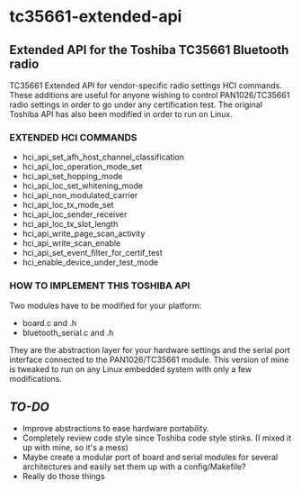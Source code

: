 # tc35661-extended-api
## Extended API for the Toshiba TC35661 Bluetooth radio

TC35661 Extended API for vendor-specific radio settings HCI commands.
These additions are useful for anyone wishing to control PAN1026/TC35661 radio settings in order to go under any certification test.
The original Toshiba API has also been modified in order to run on Linux.

### EXTENDED HCI COMMANDS
* hci_api_set_afh_host_channel_classification
* hci_api_loc_operation_mode_set
* hci_api_set_hopping_mode
* hci_api_loc_set_whitening_mode
* hci_api_non_modulated_carrier
* hci_api_loc_tx_mode_set
* hci_api_loc_sender_receiver
* hci_api_loc_tx_slot_length
* hci_api_write_page_scan_activity
* hci_api_write_scan_enable
* hci_api_set_event_filter_for_certif_test
* hci_enable_device_under_test_mode

### HOW TO IMPLEMENT THIS TOSHIBA API
Two modules have to be modified for your platform:

* board.c and .h
* bluetooth_serial.c and .h

They are the abstraction layer for your hardware settings and the serial port interface connected to the PAN1026/TC35661 module.
This version of mine is tweaked to run on any Linux embedded system with only a few modifications.

## _TO-DO_
* Improve abstractions to ease hardware portability.
* Completely review code style since Toshiba code style stinks. (I mixed it up with mine, so it's a mess)
* Maybe create a modular port of board and serial modules for several architectures and easily set them up with a config/Makefile?
* Really do those things
